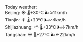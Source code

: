 Today weather:  
Beijing: ☀️   🌡️+30°C 🌬️↘11km/h  
Tianjin: ☀️   🌡️+23°C 🌬️↙4km/h  
Shijiazhuang: ⛅️  🌡️+33°C 🌬️↓7km/h  
Tangshan: ☀️   🌡️+27°C 🌬️←22km/h  
